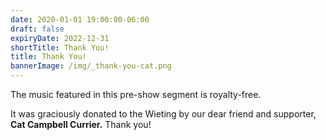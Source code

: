 ```yaml
---
date: 2020-01-01 19:00:00-06:00
draft: false
expiryDate: 2022-12-31
shortTitle: Thank You!
title: Thank You!
bannerImage: /img/_thank-you-cat.png
---
```

The music featured in this pre-show segment is royalty-free.   

It was graciously donated to the Wieting by our dear friend and supporter, **Cat Campbell Currier.**  Thank you!
